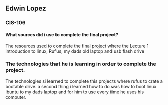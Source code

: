 ## Edwin Lopez
### CIS-106
#### What sources did i use to complete the final project?
The resources used to complete the final project where the Lecture 1 introduction to linux, Rufus, my dads old laptop and usb flash drive

### The technologies that he is learning in order to complete the project.
The technologies si learned to complete this projects where rufus to crate a bootable drive. a second thing i learned how to do was how to boot linux Ibuntu to my dads laptop and for him to use every time he uses his computer.
